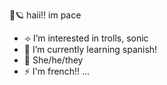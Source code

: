 🚀🪐
󠁝haii!! im pace
- 󠀠⟢ I’m interested in trolls, sonic
- 🌱 I’m currently learning spanish!
- 🚀 She/he/they 
- ⚡ I'm french!! ...

<!---
sweetdreams055/sweetdreams055 is a ✨ special ✨ repository because its `README.md` (this file) appears on your GitHub profile.
You can click the Preview link to take a look at your changes.
--->
